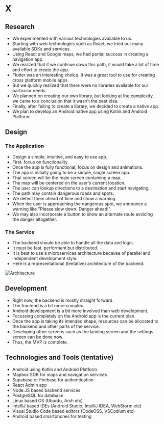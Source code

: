 # X

## Research

- We experimented with various technologies available to us.
- Starting with web technologies such as React, we tried out many available SDKs and services.
- Using React and Google maps, we had partial success in creating a navigation app.
- We realized that if we continue down this path, it would take a lot of time and effort to create the app.
- Flutter was an interesting choice. It was a great tool to use for creating cross platform mobile apps.
- But we quickly realized that there were no libraries available for our particular needs.
- We planned on creating our own library, but looking at the complexity, we came to a conclusion that it wasn't the best idea.
- Finally, after failing to create a library, we decided to create a native app.
- We plan to develop an Android native app using Kotlin and Android Platform.

## Design

### The Application

- Design a simple, intuitive, and easy to use app.
- First, focus on functionality.
- Once the app is fully functional, focus on design and animations.
- The app is initially going to be a simple, single screen app.
- That screen will be the main screen containing a map.
- The map will be centered on the user's current location.
- The user can lookup directions to a destination and start navigating.
- The path may contain dangerous roads and spots.
- We detect them ahead of time and show a warning.
- When the user is approaching the dangerous spot, we announce a warning like "Please slow down. Danger ahead!".
- We may also incorporate a button to show an alternate route avoiding the danger altogether.

### The Service

- The backend should be able to handle all the data and logic.
- It must be fast, performant but distributed.
- It is best to use a microservices architecture because of parallel and independent development style.
- Here is a representational (tentative) architecture of the backend.

![Architecture](https://i.postimg.cc/43LbsXQv/arch.png)

## Development

- Right now, the backend is mostly straight forward.
- The frontend is a bit more complex.
- Android development is a bit more involved than web development.
- Focussing completely on the Android app is the current plan.
- Once the app is taking its intended shape, resources can be allocated to the backend and other parts of the service.
- Developing other screens such as the landing screen and the settings screen can be done now.
- Thus, the MVP is complete.

## Technologies and Tools (tentative)

- Android using Kotlin and Android Platform
- Mapbox SDK for maps and navigation services
- Supabase or Firebase for authentication
- React Admin app
- Node.JS based backend services
- PostgreSQL for database
- Linux based OS (Ubuntu, Arch etc)
- IntelliJ based IDEs (Android Studio, IntelliJ IDEA, WebStorm etc)
- Visual Studio Code based editors (CodeOSS, VSCodium etc)
- Android based smartphones for testing
